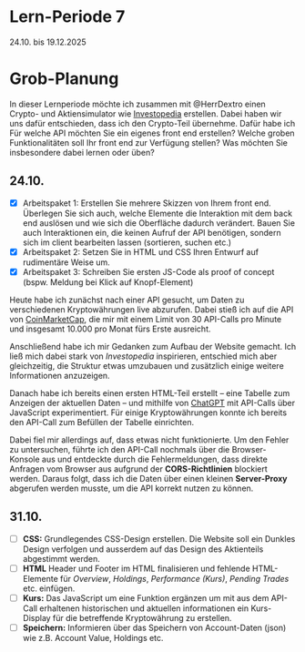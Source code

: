 # Lern-Periode 7
24.10. bis 19.12.2025

# Grob-Planung

In dieser Lernperiode möchte ich zusammen mit @HerrDextro einen Crypto- und Aktiensimulator wie [Investopedia](https://www.investopedia.com/simulator) erstellen. Dabei haben wir uns dafür entschieden, dass ich den Crypto-Teil übernehme. Dafür habe ich
Für welche API möchten Sie ein eigenes front end erstellen?
Welche groben Funktionalitäten soll Ihr front end zur Verfügung stellen?
Was möchten Sie insbesondere dabei lernen oder üben?

## 24.10.
- [X] Arbeitspaket 1: Erstellen Sie mehrere Skizzen von Ihrem front end. Überlegen Sie sich auch, welche Elemente die Interaktion mit dem back end auslösen und wie sich die Oberfläche dadurch verändert. Bauen Sie auch Interaktionen ein, die keinen Aufruf der API benötigen, sondern sich im client bearbeiten lassen (sortieren, suchen etc.)
- [X] Arbeitspaket 2: Setzen Sie in HTML und CSS Ihren Entwurf auf rudimentäre Weise um.
- [X] Arbeitspaket 3: Schreiben Sie ersten JS-Code als proof of concept (bspw. Meldung bei Klick auf Knopf-Element)

Heute habe ich zunächst nach einer API gesucht, um Daten zu verschiedenen Kryptowährungen live abzurufen. Dabei stieß ich auf die API von [CoinMarketCap](https://coinmarketcap.com/api/), die mir mit einem Limit von 30 API-Calls pro Minute und insgesamt 10.000 pro Monat fürs Erste ausreicht. 

Anschließend habe ich mir Gedanken zum Aufbau der Website gemacht. Ich ließ mich dabei stark von *Investopedia* inspirieren, entschied mich aber gleichzeitig, die Struktur etwas umzubauen und zusätzlich einige weitere Informationen anzuzeigen.  

Danach habe ich bereits einen ersten HTML-Teil erstellt – eine Tabelle zum Anzeigen der aktuellen Daten – und mithilfe von [ChatGPT](https://chatgpt.com/) mit API-Calls über JavaScript experimentiert. Für einige Kryptowährungen konnte ich bereits den API-Call zum Befüllen der Tabelle einrichten. 

Dabei fiel mir allerdings auf, dass etwas nicht funktionierte. Um den Fehler zu untersuchen, führte ich den API-Call nochmals über die Browser-Konsole aus und entdeckte durch die Fehlermeldungen, dass direkte Anfragen vom Browser aus aufgrund der **CORS-Richtlinien** blockiert werden. Daraus folgt, dass ich die Daten über einen kleinen **Server-Proxy** abgerufen werden musste, um die API korrekt nutzen zu können.

## 31.10.
- [ ] **CSS:** Grundlegendes CSS-Design erstellen. Die Website soll ein Dunkles Design verfolgen und ausserdem auf das Design des Aktienteils abgestimmt werden.
- [ ] **HTML** Header und Footer im HTML finalisieren und fehlende HTML-Elemente für *Overview*, *Holdings*, *Performance (Kurs)*, *Pending Trades* etc. einfügen.
- [ ] **Kurs:** Das JavaScript um eine Funktion ergänzen um mit aus dem API-Call erhaltenen historischen und aktuellen informationen ein Kurs-Display für die betreffende Kryptowährung zu erstellen.
- [ ] **Speichern:** Informieren über das Speichern von Account-Daten (json) wie z.B. Account Value, Holdings etc.
